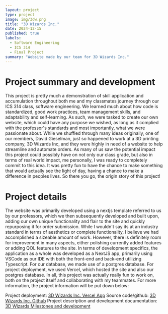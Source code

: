 ```yaml
---
layout: project
type: project
image: img/3dw.png
title: "3D Wizards Inc."
date: 2024-12-15
published: true
labels:
  - Software Engineering
  - ICS 314
  - Final Project
summary: "Website made by our team for 3D Wizards Inc."
---
```

# Project summary and development
  This project is pretty much a demonstration of skill application and accumulation throughout both me and my classmates journey through our ICS 314 class, software engineering. We learned much about how code is standardized, good work practices,
  team management skills, and adaptability and self-learning. As such, we were tasked to create our own website, which could have any purpose we wished, as long as it complied with the professor's standards and most importantly, what we were 
  passionate about. While we shuffled through many ideas originally, one of our members, David Gieselman, just so happened to work at a 3D printing company, 3D Wizards Inc, and they were highly in need of a website to help streamline and automate
  orders. As many of us saw the potential impact this project could possibly have on not only our class grade, but also in terms of real world impact, me personally, I was ready to completely commit to this idea. It was pretty fun to have the chance
  to make something that would actually see the light of day, having a chance to make a difference in peoples lives. So there you go, the origin story of this project!

# Project details
  The website was primarily developed using a nextjs template referred to us by our professors, which we then subsequently developed and built upon, adding our own unique functionality and flair to the site and quickly repurposing it for order submission.
  While I wouldn't say its at an industry standard in terms of aesthetics or complete functionality, I believe we had accomplished a sizeable amount of work. However, there is definitely room for improvement in many aspects, either polishing currently added features
  or adding QOL features to the site. In terms of development specifics, the application as a whole was developed as a NextJS app, primarily using VSCode as our IDE with both the front-end and back-end utilizing Typescript. For our database, we made use of a postgres
  database. For project deployment, we used Vercel, which hosted the site and also our postgres database. In all, this project was actually really fun to work on, both on the project itself and collaborating with my teammates. For more information, the project information
  will be put down below:

  Project deployment: [3D Wizards Inc. Vercel App](https://3-d-wizards-inc-two.vercel.app/)
  Source code/github: [3D Wizards Inc. Github](https://github.com/3D-Wizards-Inc/3D-Wizards-Inc)
  Project description and development documentation: [3D Wizards Milestones and development](https://3D-Wizards-Inc.github.io)
